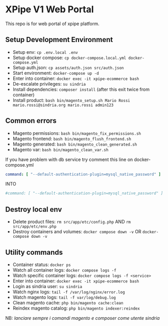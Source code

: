 # XPipe V1 Web Portal

This repo is for web portal of xpipe platform.

## Setup Development Environment

- Setup env: `cp .env.local .env`
- Setup docker compose: `cp docker-compose.local.yml docker-compose.yml`
- Setup auth.json: `cp assets/auth.json src/auth.json`
- Start environment: `docker-compose up -d`
- Enter into container: `docker exec -it xpipe-ecommerce bash`
- De-escalate privileges: `su sindria`
- Install dependencies: `composer install` (after this exit twice from container)
- Install product: `bash bin/magento_setup.sh Mario Rossi mario.rossi@sindria.org mario.rossi admin123`

## Common errors

- Magento permissions: `bash bin/magento_fix_permissions.sh`
- Magento frontend: `bash bin/magento_flush_frontend.sh`
- Magento generated: `bash bin/magento_clean_generated.sh`
- Magento var: `bash bin/magento_clean_var.sh`

If you have problem with db service try comment this line on docker-compose.yml


```yaml
command: [ "--default-authentication-plugin=mysql_native_password" ]
```

INTO

```yaml
#command: [ "--default-authentication-plugin=mysql_native_password" ]
```


## Destroy local env

- Delete product files: `rm src/app/etc/config.php` AND `rm src/app/etc/env.php`
- Destroy containers and volumes: `docker compose down -v` OR `docker-compose down -v`

## Utility commands

- Container status: `docker ps`
- Watch all container logs: `docker compose logs -f`
- Watch specific container logs: `docker compose logs -f <service>`
- Enter into container: `docker exec -it xpipe-ecommerce bash`
- Login as sindria user: `su sindria`
- Watch nginx logs: `tail -f /var/log/nginx/error.log`
- Watch magento logs: `tail -f var/log/debug.log`
- Clean magento cache: `php bin/magento cache:clean`
- Reindex magento catalog: `php bin/magento indexer:reindex`

NB: *lanciare sempre i comandi magento e composer come utente sindria*

###
